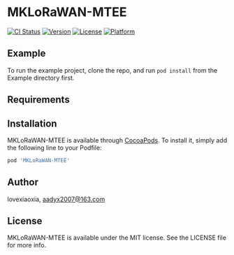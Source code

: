 # MKLoRaWAN-MTEE

[![CI Status](https://img.shields.io/travis/lovexiaoxia/MKLoRaWAN-MTEE.svg?style=flat)](https://travis-ci.org/lovexiaoxia/MKLoRaWAN-MTEE)
[![Version](https://img.shields.io/cocoapods/v/MKLoRaWAN-MTEE.svg?style=flat)](https://cocoapods.org/pods/MKLoRaWAN-MTEE)
[![License](https://img.shields.io/cocoapods/l/MKLoRaWAN-MTEE.svg?style=flat)](https://cocoapods.org/pods/MKLoRaWAN-MTEE)
[![Platform](https://img.shields.io/cocoapods/p/MKLoRaWAN-MTEE.svg?style=flat)](https://cocoapods.org/pods/MKLoRaWAN-MTEE)

## Example

To run the example project, clone the repo, and run `pod install` from the Example directory first.

## Requirements

## Installation

MKLoRaWAN-MTEE is available through [CocoaPods](https://cocoapods.org). To install
it, simply add the following line to your Podfile:

```ruby
pod 'MKLoRaWAN-MTEE'
```

## Author

lovexiaoxia, aadyx2007@163.com

## License

MKLoRaWAN-MTEE is available under the MIT license. See the LICENSE file for more info.
